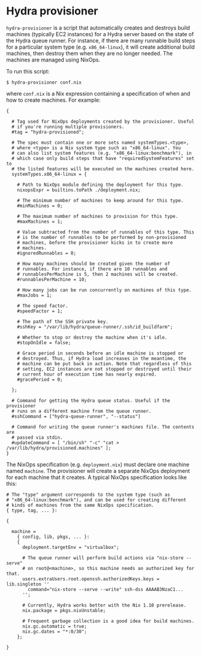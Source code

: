 # Hydra provisioner

`hydra-provisioner` is a script that automatically creates and destroys build machines (typically EC2 instances) for a Hydra server based on the state of the Hydra queue runner. For instance, if there are many runnable build steps for a particular system type (e.g. `x86_64-linux`), it will create additional build machines, then destroy them when they are no longer needed. The machines are managed using NixOps.

To run this script:
```
$ hydra-provisioner conf.nix
```
where `conf.nix` is a Nix expression containing a specification of when and how to create machines. For example:
```
{

  # Tag used for NixOps deployments created by the provisioner. Useful
  # if you're running multiple provisioners.
  #tag = "hydra-provisioned";

  # The spec must contain one or more sets named systemTypes.<type>,
  # where <type> is a Nix system type such as "x86_64-linux". You 
  # can also list system features (e.g. "x86_64-linux:benchmark"), in 
  # which case only build steps that have "requiredSystemFeatures" set to
  # the listed features will be executed on the machines created here.
  systemTypes.x86_64-linux = {

    # Path to NixOps module defining the deployment for this type.
    nixopsExpr = builtins.toPath ./deployment.nix;

    # The minimum number of machines to keep around for this type.
    #minMachines = 0;

    # The maximum number of machines to provision for this type.
    #maxMachines = 1;

    # Value subtracted from the number of runnables of this type. This
    # is the number of runnables to be performed by non-provisioned
    # machines, before the provisioner kicks in to create more
    # machines.
    #ignoredRunnables = 0;

    # How many machines should be created given the number of
    # runnables. For instance, if there are 10 runnables and
    # runnablesPerMachine is 5, then 2 machines will be created.
    #runnablesPerMachine = 10;

    # How many jobs can be run concurrently on machines of this type.
    #maxJobs = 1;

    # The speed factor.
    #speedFactor = 1;

    # The path of the SSH private key.
    #sshKey = "/var/lib/hydra/queue-runner/.ssh/id_buildfarm";

    # Whether to stop or destroy the machine when it's idle.
    #stopOnIdle = false;

    # Grace period in seconds before an idle machine is stopped or
    # destroyed. Thus, if Hydra load increases in the meantime, the
    # machine can be put back in action. Note that regardless of this 
    # setting, EC2 instances are not stopped or destroyed until their 
    # current hour of execution time has nearly expired.
    #gracePeriod = 0;

  };
  
  # Command for getting the Hydra queue status. Useful if the provisioner 
  # runs on a different machine from the queue runner.
  #sshCommand = ["hydra-queue-runner", "--status"]
  
  # Command for writing the queue runner's machines file. The contents are 
  # passed via stdin.
  #updateCommand = [ "/bin/sh" "-c" "cat > /var/lib/hydra/provisioned.machines" ];
}
```
The NixOps specification (e.g. `deployment.nix`) must declare one machine named `machine`. The provisioner will create a separate NixOps deployment for each machine that it creates. A typical NixOps specification looks like this:
```
# The "type" argument corresponds to the system type (such as 
# "x86_64-linux:benchmark"), and can be used for creating different
# kinds of machines from the same NixOps specification.
{ type, tag, ... }:

{

  machine =
    { config, lib, pkgs, ... }:
    {
      deployment.targetEnv = "virtualbox";
      
      # The queue runner will perform build actions via "nix-store --serve" 
      # on root@<machine>, so this machine needs an authorized key for that.
      users.extraUsers.root.openssh.authorizedKeys.keys = lib.singleton ''
        command="nix-store --serve --write" ssh-dss AAAAB3NzaC1...
      '';
      
      # Currently, Hydra works better with the Nix 1.10 prerelease.
      nix.package = pkgs.nixUnstable;
      
      # Frequent garbage collection is a good idea for build machines.
      nix.gc.automatic = true;
      nix.gc.dates = "*:0/30";
    };

}
```
